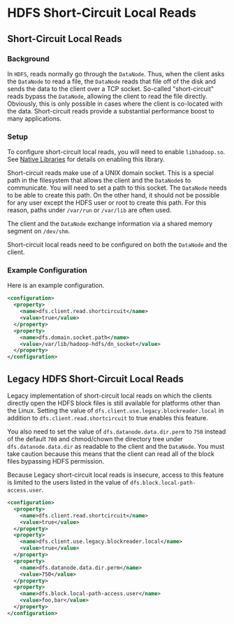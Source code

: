 <!---
  Licensed under the Apache License, Version 2.0 (the "License");
  you may not use this file except in compliance with the License.
  You may obtain a copy of the License at

   http://www.apache.org/licenses/LICENSE-2.0

  Unless required by applicable law or agreed to in writing, software
  distributed under the License is distributed on an "AS IS" BASIS,
  WITHOUT WARRANTIES OR CONDITIONS OF ANY KIND, either express or implied.
  See the License for the specific language governing permissions and
  limitations under the License. See accompanying LICENSE file.
-->

HDFS Short-Circuit Local Reads
==============================

<!-- MACRO{toc|fromDepth=0|toDepth=3} -->

Short-Circuit Local Reads
-------------------------

### Background

In `HDFS`, reads normally go through the `DataNode`. Thus, when the client asks the `DataNode` to read a file, the `DataNode` reads that file off of the disk and sends the data to the client over a TCP socket. So-called "short-circuit" reads bypass the `DataNode`, allowing the client to read the file directly. Obviously, this is only possible in cases where the client is co-located with the data. Short-circuit reads provide a substantial performance boost to many applications.

### Setup

To configure short-circuit local reads, you will need to enable `libhadoop.so`. See [Native Libraries](../hadoop-common/NativeLibraries.html) for details on enabling this library.

Short-circuit reads make use of a UNIX domain socket. This is a special path in the filesystem that allows the client and the `DataNode`s to communicate. You will need to set a path to this socket. The `DataNode` needs to be able to create this path. On the other hand, it should not be possible for any user except the HDFS user or root to create this path. For this reason, paths under `/var/run` or `/var/lib` are often used.

The client and the `DataNode` exchange information via a shared memory segment on `/dev/shm`.

Short-circuit local reads need to be configured on both the `DataNode` and the client.

### Example Configuration

Here is an example configuration.

```xml
<configuration>
  <property>
    <name>dfs.client.read.shortcircuit</name>
    <value>true</value>
  </property>
  <property>
    <name>dfs.domain.socket.path</name>
    <value>/var/lib/hadoop-hdfs/dn_socket</value>
  </property>
</configuration>
```

Legacy HDFS Short-Circuit Local Reads
-------------------------------------

Legacy implementation of short-circuit local reads on which the clients directly open the HDFS block files is still available for platforms other than the Linux. Setting the value of `dfs.client.use.legacy.blockreader.local` in addition to `dfs.client.read.shortcircuit` to true enables this feature.

You also need to set the value of `dfs.datanode.data.dir.perm` to `750` instead of the default `700` and chmod/chown the directory tree under `dfs.datanode.data.dir` as readable to the client and the `DataNode`. You must take caution because this means that the client can read all of the block files bypassing HDFS permission.

Because Legacy short-circuit local reads is insecure, access to this feature is limited to the users listed in the value of `dfs.block.local-path-access.user`.

```xml
<configuration>
  <property>
    <name>dfs.client.read.shortcircuit</name>
    <value>true</value>
  </property>
  <property>
    <name>dfs.client.use.legacy.blockreader.local</name>
    <value>true</value>
  </property>
  <property>
    <name>dfs.datanode.data.dir.perm</name>
    <value>750</value>
  </property>
  <property>
    <name>dfs.block.local-path-access.user</name>
    <value>foo,bar</value>
  </property>
</configuration>
```
